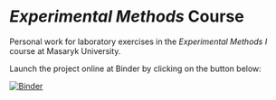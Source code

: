 _Experimental Methods_ Course
=============================
Personal work for laboratory exercises in the _Experimental Methods I_
course at Masaryk University.

Launch the project online at Binder by clicking on the button below:

[![Binder](https://mybinder.org/badge_logo.svg)](https://mybinder.org/v2/gh/Singond/Exmet-I/HEAD)
